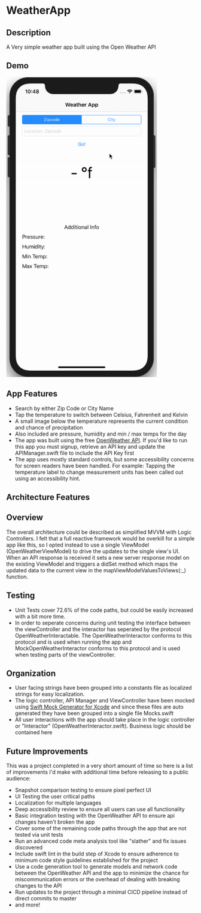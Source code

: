 # WeatherApp

## Description

A Very simple weather app built using the Open Weather API

## Demo

<img src="https://github.com/normand1/WeatherApp/blob/master/ReadmeAssets/WeatherAppDemo.gif" alt="drawing" height="800"/>

## App Features

- Search by either Zip Code or City Name
- Tap the temperature to switch between Celsius, Fahrenheit and Kelvin
- A small image below the temperature represents the current condition and chance of precipitation
- Also included are pressure, humidity and min / max temps for the day
- The app was built using the free [OpenWeather API](https://home.openweathermap.org). If you'd like to run this app you must signup, retrieve an API key and update the APIManager.swift file to include the API Key first
- The app uses mostly standard controls, but some accessibility concerns for screen readers have been handled. For example: Tapping the temperature label to change measurement units has been called out using an accessibility hint.

## Architecture Features

## Overview
The overall architecture could be described as simplified MVVM with Logic Controllers.
I felt that a full reactive framework would be overkill for a simple app like this, so I opted instead to use a single ViewModel (OpenWeatherViewModel) to drive the updates to the single view's UI. When an API response is received it sets a new server response model on the existing ViewModel and triggers a didSet method which maps the updated data to the current view in the mapViewModelValuesToViews(:_) function.

## Testing
- Unit Tests cover 72.6% of the code paths, but could be easily increased with a bit more time.
- In order to seperate concerns during unit testing the interface between the viewController and the interactor has seperated by the protocol OpenWeatherInteractable. The OpenWeatherInteractor conforms to this protocol and is used when running the app and MockOpenWeatherInteractor conforms to this protocol and is used when testing parts of the viewController. 

## Organization
- User facing strings have been grouped into a constants file as localized strings for easy localization.
- The logic controller, API Manager and ViewController have been mocked using [Swift Mock Generator for Xcode](https://github.com/seanhenry/SwiftMockGeneratorForXcode) and since these files are auto generated they have been grouped into a single file Mocks.swift
- All user interactions with the app should take place in the logic controller or "Interactor" (OpenWeatherInteractor.swift). Business logic should be contained here

## Future Improvements
This was a project completed in a very short amount of time so here is a list of improvements I'd make with additional time before releasing to a public audience:

- Snapshot comparison testing to ensure pixel perfect UI
- UI Testing the user critical paths
- Localization for multiple languages
- Deep accessibility review to ensure all users can use all functionality
- Basic integration testing with the OpenWeather API to ensure api changes haven't broken the app
- Cover some of the remaining code paths through the app that are not tested via unit tests
- Run an advanced code meta analysis tool like "slather" and fix issues discovered
- Include swift lint in the build step of Xcode to ensure adherence to minimum code style guidelines established for the project
- Use a code generation tool to generate models and network code between the OpenWeather API and the app to minimize the chance for miscommunication errors or the overhead of dealing with breaking changes to the API
- Run updates to the project through a minimal CICD pipeline instead of direct commits to master
- and more!
